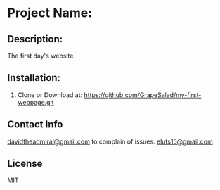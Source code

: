 # Project Name:

## Description:
The first day's website 

## Installation:
  1. Clone or Download at: https://github.com/GrapeSalad/my-first-webpage.git

## Contact Info
  davidtheadmiral@gmail.com to complain of issues.
  eluts15@gmail.com

## License
  MIT

